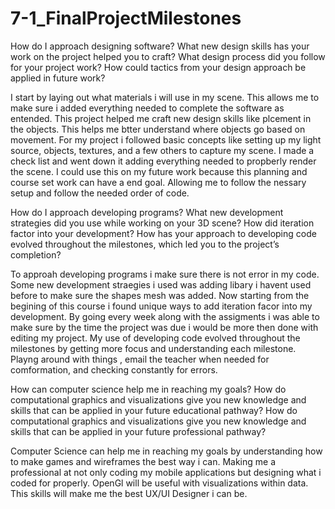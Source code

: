 # 7-1_FinalProjectMilestones
How do I approach designing software?
What new design skills has your work on the project helped you to craft?
What design process did you follow for your project work?
How could tactics from your design approach be applied in future work?

I start by laying out what materials i will use in my scene. This allows me to make sure i added everything needed to complete the software as entended. This project helped me craft new design skills like plcement in the objects. This helps me btter understand where objects go based on movement. For my project i followed basic concepts like setting up my light source, objects, textures, and a few others to capture my scene. I made a check list and went down it adding everything needed to propberly render the scene. I could use this on my future work because this planning and course set work can have a end goal. Allowing me to follow the nessary setup and follow the needed order of code.


How do I approach developing programs?
What new development strategies did you use while working on your 3D scene?
How did iteration factor into your development?
How has your approach to developing code evolved throughout the milestones, which led you to the project’s completion?

To approah developing programs i make sure there is not error in my code. Some new development straegies i used was adding libary i havent used before to make sure the shapes mesh was added. Now starting from the begining of this course i found unique ways to add iteration facor into my development. By going every week along with the assigments i was able to make sure by the time the project was due i would be more then done with editing my project. My use of developing code evolved throughout the milestones by getting more focus and understanding each milestone. Playng around with things , email the teacher when needed for comformation, and checking constantly for errors. 

How can computer science help me in reaching my goals?
How do computational graphics and visualizations give you new knowledge and skills that can be applied in your future educational pathway?
How do computational graphics and visualizations give you new knowledge and skills that can be applied in your future professional pathway?

Computer Science can help me in reaching my goals by understanding how to make games and wireframes the best way i can. Making me a professional at not only coding my mobile applications but designing what i coded for properly. OpenGl will be useful with visualizations within data. This skills will make me the best UX/UI Designer i can be.
